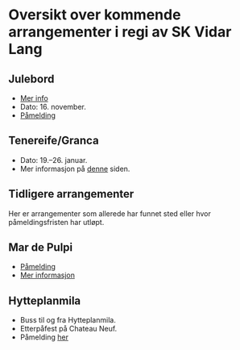 # Oversikt over kommende arrangementer i regi av SK Vidar Lang


## Julebord <Badge type="tip" text="Fest" /> <Badge type="info" text="16. November, 2023" />

* [Mer info](https://www.facebook.com/events/1359388694612729/)
* Dato: 16. november.
* [Påmelding](/arrangementer/sosialt/julebord-23/)

## Tenereife/Granca <Badge type="tip" text="Treningsleir" />  <Badge type="info" text="q1 2024" />

* Dato: 19.–26. januar.
* Mer informasjon på [denne](/arrangementer/treningsleir/2024-q1-fuerteventura) siden.



## Tidligere arrangementer
Her er arrangementer som allerede har funnet sted eller hvor påmeldingsfristen har utløpt.

## Mar de Pulpi <Badge type="tip" text="Utløpt-Treningsleir" /> <Badge type="info" text="Oktober 2023" />

* [Påmelding](https://docs.google.com/forms/d/e/1FAIpQLScL4z4DtAlAR2vj8qbSJe7BcnlxeJCs_zj2Kluf_b5QLkRdeg/viewform)
* [Mer informasjon](https://sites.google.com/skvidar.no/lang/mar-de-pulpi-2023)

## Hytteplanmila <Badge type="tip" text="løp, buss, fest" /> <Badge type="info" text="21. Oktober, 2023" />
* Buss til og fra Hytteplanmila.
* Etterpåfest på Chateau Neuf.
* Påmelding [her](https://neartail.com/sm/MgpJHJ-OX)
